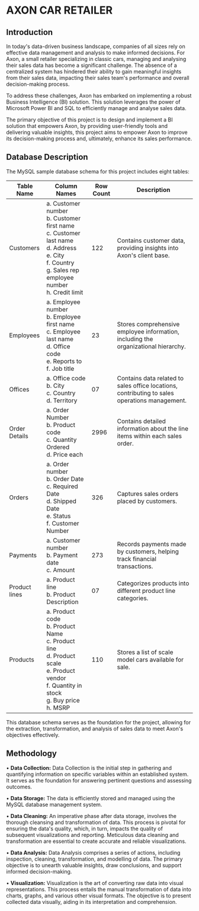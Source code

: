 # AXON CAR RETAILER

## Introduction

In today's data-driven business landscape, companies of all sizes rely on effective data management and analysis to make informed decisions. For Axon, a small retailer specializing in classic cars, managing and analysing their sales data has become a significant challenge. The absence of a centralized system has hindered their ability to gain meaningful insights from their sales data, impacting their sales team's performance and overall decision-making process.

To address these challenges, Axon has embarked on implementing a robust Business Intelligence (BI) solution. This solution leverages the power of Microsoft Power BI and SQL to efficiently manage and analyse sales data.

The primary objective of this project is to design and implement a BI solution that empowers Axon, by providing user-friendly tools and delivering valuable insights, this project aims to empower Axon to improve its decision-making process and, ultimately, enhance its sales performance.

## Database Description

The MySQL sample database schema for this project includes eight tables:

| Table Name	| Column Names | Row Count | Description |
| ------------|--------------|-----------|-------------|
| Customers | a.	Customer number <br>b. Customer first name <br>c.	Customer last name <br>d.	Address <br>e.	City <br>f.	Country <br>g.	Sales rep employee number <br>h.	Credit limit	| 122 | Contains customer data, providing insights into Axon's client base. |
| Employees	| a.	Employee number <br>b.	Employee first name <br>c.	Employee last name <br>d.	Office code <br>e.	Reports to <br>f.	Job title	| 23 | Stores comprehensive employee information, including the organizational hierarchy. | 
| Offices | a.	Office code <br>b.	City <br>c.	Country <br>d.	Territory	| 07 | Contains data related to sales office locations, contributing to sales operations management. |
| Order Details	| a.	Order Number <br>b.	Product code <br>c.	Quantity Ordered <br>d.	Price each	| 2996 | Contains detailed information about the line items within each sales order. |
| Orders	| a.	Order number <br>b.	Order Date <br>c.	Required Date <br>d.	Shipped Date <br>e.	Status <br>f.	Customer Number	| 326 | Captures sales orders placed by customers. |
| Payments | a.	Customer number <br>b.	Payment date  <br>c.	Amount	| 273 | Records payments made by customers, helping track financial transactions. |
| Product lines |  a.	Product line <br>b.	Product Description	| 07 | Categorizes products into different product line categories. |
| Products | a.	Product code <br>b.	Product Name <br>c.	Product line <br>d.	Product scale <br>e.	Product vendor <br>f.	Quantity in stock <br>g.	Buy price <br>h.	MSRP | 110 | Stores a list of scale model cars available for sale. |

This database schema serves as the foundation for the project, allowing for the extraction, transformation, and analysis of sales data to meet Axon's objectives effectively.

## Methodology

•	**Data Collection:** Data Collection is the initial step in gathering and quantifying information on specific variables within an established system. It serves as the foundation for answering pertinent questions and assessing outcomes.

•	**Data Storage:** The data is efficiently stored and managed using the MySQL database management system.

•	**Data Cleaning:** An imperative phase after data storage, involves the thorough cleansing and transformation of data. This process is pivotal for ensuring the data's quality, which, in turn, impacts the quality of subsequent visualizations and reporting. Meticulous data cleaning and transformation are essential to create accurate and reliable visualizations.

•	**Data Analysis:** Data Analysis comprises a series of actions, including inspection, cleaning, transformation, and modelling of data. The primary objective is to unearth valuable insights, draw conclusions, and support informed decision-making.

•	**Visualization:** Visualization is the art of converting raw data into visual representations. This process entails the manual transformation of data into charts, graphs, and various other visual formats. The objective is to present collected data visually, aiding in its interpretation and comprehension.

